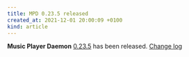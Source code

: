 ```yaml
---
title: MPD 0.23.5 released
created_at: 2021-12-01 20:00:09 +0100
kind: article
---
```


**Music Player Daemon** [0.23.5](/download/mpd/0.23/mpd-0.23.5.tar.xz) has been released.
[Change log](https://raw.githubusercontent.com/MusicPlayerDaemon/MPD/v0.23.5/NEWS)
